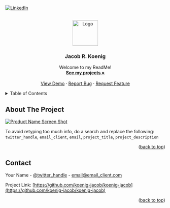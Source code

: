 <!--
[![Contributors][contributors-shield]][contributors-url]
[![Forks][forks-shield]][forks-url]
[![Stargazers][stars-shield]][stars-url]
[![Issues][issues-shield]][issues-url]
[![MIT License][license-shield]][license-url]
-->

[![LinkedIn][linkedin-shield]][https://www.linkedin.com/in/jacob-koenig-b769a2318/]


<!-- PROJECT LOGO -->
<br/>
<div align="center">
  <a href="https://github.com/koenig-jacob/koenig-jacob">
    <img src="images/logo.png" alt="Logo" width="80" height="80">
  </a>

<h3 align="center">Jacob R. Koenig</h3>

  <p align="center">
    Welcome to my ReadMe!
    <br />
    <a href="https://github.com/koenig-jacob/koenig-jacob"><strong>See my projects »</strong></a>
    <br />
    <br />
    <a href="https://github.com/koenig-jacob/koenig-jacob">View Demo</a>
    ·
    <a href="https://github.com/koenig-jacob/koenig-jacob/issues/new?labels=bug&template=bug-report---.md">Report Bug</a>
    ·
    <a href="https://github.com/koenig-jacob/koenig-jacob/issues/new?labels=enhancement&template=feature-request---.md">Request Feature</a>
  </p>
</div>



<!-- TABLE OF CONTENTS -->
<details>
  <summary>Table of Contents</summary>
  <ol>
    <li>
      <a href="#about-the-project">About The Project</a>
      <ul>
        <li><a href="#built-with">Built With</a></li>
      </ul>
    </li>
    <li>
      <a href="#getting-started">Getting Started</a>
      <ul>
        <li><a href="#prerequisites">Prerequisites</a></li>
        <li><a href="#installation">Installation</a></li>
      </ul>
    </li>
    <li><a href="#usage">Usage</a></li>
    <li><a href="#roadmap">Roadmap</a></li>
    <li><a href="#contributing">Contributing</a></li>
    <li><a href="#license">License</a></li>
    <li><a href="#contact">Contact</a></li>
    <li><a href="#acknowledgments">Acknowledgments</a></li>
  </ol>
</details>



<!-- ABOUT THE PROJECT -->
## About The Project

[![Product Name Screen Shot][product-screenshot]](https://example.com)

To avoid retyping too much info, do a search and replace the following: `twitter_handle`, `email_client`, `email`, `project_title`, `project_description`

<p align="right">(<a href="#readme-top">back to top</a>)</p>


<!-- CONTACT -->
## Contact

Your Name - [@twitter_handle](https://twitter.com/twitter_handle) - email@email_client.com

Project Link: [https://github.com/koenig-jacob/koenig-jacob](https://github.com/koenig-jacob/koenig-jacob)

<p align="right">(<a href="#readme-top">back to top</a>)</p>

<!-- MARKDOWN LINKS & IMAGES -->
<!-- https://www.markdownguide.org/basic-syntax/#reference-style-links -->
[contributors-shield]: https://img.shields.io/github/contributors/koenig-jacob/koenig-jacob.svg?style=for-the-badge
[contributors-url]: https://github.com/koenig-jacob/koenig-jacob/graphs/contributors
[forks-shield]: https://img.shields.io/github/forks/koenig-jacob/koenig-jacob.svg?style=for-the-badge
[forks-url]: https://github.com/koenig-jacob/koenig-jacob/network/members
[stars-shield]: https://img.shields.io/github/stars/koenig-jacob/koenig-jacob.svg?style=for-the-badge
[stars-url]: https://github.com/koenig-jacob/koenig-jacob/stargazers
[issues-shield]: https://img.shields.io/github/issues/koenig-jacob/koenig-jacob.svg?style=for-the-badge
[issues-url]: https://github.com/koenig-jacob/koenig-jacob/issues
[license-shield]: https://img.shields.io/github/license/koenig-jacob/koenig-jacob.svg?style=for-the-badge
[license-url]: https://github.com/koenig-jacob/koenig-jacob/blob/master/LICENSE.txt
[linkedin-shield]: https://img.shields.io/badge/-LinkedIn-black.svg?style=for-the-badge&logo=linkedin&colorB=555
[https://www.linkedin.com/in/jacob-koenig-b769a2318/]: https://linkedin.com/in/jacob-koenig-b769a2318
[product-screenshot]: images/screenshot.png
[Next.js]: https://img.shields.io/badge/next.js-000000?style=for-the-badge&logo=nextdotjs&logoColor=white
[Next-url]: https://nextjs.org/
[React.js]: https://img.shields.io/badge/React-20232A?style=for-the-badge&logo=react&logoColor=61DAFB
[React-url]: https://reactjs.org/
[Vue.js]: https://img.shields.io/badge/Vue.js-35495E?style=for-the-badge&logo=vuedotjs&logoColor=4FC08D
[Vue-url]: https://vuejs.org/
[Angular.io]: https://img.shields.io/badge/Angular-DD0031?style=for-the-badge&logo=angular&logoColor=white
[Angular-url]: https://angular.io/
[Svelte.dev]: https://img.shields.io/badge/Svelte-4A4A55?style=for-the-badge&logo=svelte&logoColor=FF3E00
[Svelte-url]: https://svelte.dev/
[Laravel.com]: https://img.shields.io/badge/Laravel-FF2D20?style=for-the-badge&logo=laravel&logoColor=white
[Laravel-url]: https://laravel.com
[Bootstrap.com]: https://img.shields.io/badge/Bootstrap-563D7C?style=for-the-badge&logo=bootstrap&logoColor=white
[Bootstrap-url]: https://getbootstrap.com
[JQuery.com]: https://img.shields.io/badge/jQuery-0769AD?style=for-the-badge&logo=jquery&logoColor=white
[JQuery-url]: https://jquery.com 
